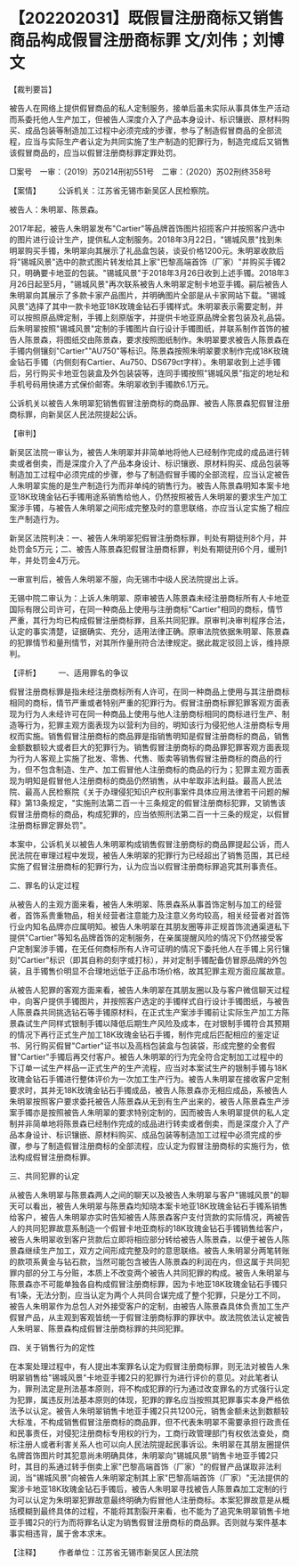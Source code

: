 # 【202202031】既假冒注册商标又销售商品构成假冒注册商标罪 文/刘伟；刘博文

【裁判要旨】

被告人在网络上提供假冒商品的私人定制服务，接单后虽未实际从事具体生产活动而系委托他人生产加工，但被告人深度介入了产品本身设计、标识镶嵌、原材料购买、成品包装等制造加工过程中必须完成的步骤，参与了制造假冒商品的全部流程，应当与实际生产者认定为共同实施了生产制造的犯罪行为，制造完成后又销售该假冒商品的，应当以假冒注册商标罪定罪处罚。

□案号　一审：（2019）苏0214刑初551号　二审：（2020）苏02刑终358号

【案情】 　　公诉机关：江苏省无锡市新吴区人民检察院。

被告人：朱明翠、陈景森。

2017年起，被告人朱明翠发布"Cartier"等品牌首饰图片招揽客户并按照客户选中的图片进行设计生产，提供私人定制服务。2018年3月22日，"锡城风景"找到朱明翠购买手镯，朱明翠向其展示了礼品盒包装，谈妥价格1200元。朱明翠收款后将"锡城风景"选中的款式图片转发给其上家"巴黎高端首饰（厂家）"并购买手镯2只，明确要卡地亚的包装。"锡城风景"于2018年3月26日收到上述手镯。2018年3月26日起至5月，"锡城风景"再次联系被告人朱明翠定制卡地亚手镯。嗣后被告人朱明翠向其展示了多款卡家产品图片，并明确图片全部是从卡家网站下载。"锡城风景"选择了其中一款卡地亚18K玫瑰金钻石手镯样式。朱明翠表示需要定制，并可以按照原品牌定制，手镯上刻原版字，并提供卡地亚原品牌全套包装及礼品袋。后朱明翠按照"锡城风景"定制的手镯图片自行设计手镯图纸，并联系制作首饰的被告人陈景森，将图纸交由陈景森，要求按照图纸制作。朱明翠要求被告人陈景森在手镯内侧镶刻"Cartier""AU750"等标识。陈景森按照朱明翠要求制作完成18K玫瑰金钻石手镯（内侧刻有Cartier、Au750、DS679ct字样）。朱明翠收到上述手镯后，另行购买卡地亚包装盒及外包装袋等，连同手镯按照"锡城风景"指定的地址和手机号码用快递方式保价邮寄。朱明翠收到手镯款6.1万元。

公诉机关以被告人朱明翠犯销售假冒注册商标的商品罪、被告人陈景森犯假冒注册商标罪，向新吴区人民法院提起公诉。

【审判】

新吴区法院一审认为，被告人朱明翠并非简单地将他人已经制作完成的成品进行转卖或者倒卖，而是深度介入了产品本身设计、标识镶嵌、原材料购买、成品包装等制造加工过程中必须完成的步骤，参与了制造假冒手镯的全部流程，应当认定被告人朱明翠实施的是生产制造行为而非单纯的销售行为。被告人陈景森明知本案卡地亚18K玫瑰金钻石手镯用途系销售给他人，仍然按照被告人朱明翠的要求生产加工案涉手镯，与被告人朱明翠之间形成完整及时的意思联络，亦应当认定实施了相应生产制造行为。

新吴区法院判决：一、被告人朱明翠犯假冒注册商标罪，判处有期徒刑8个月，并处罚金5万元；二、被告人陈景森犯假冒注册商标罪，判处有期徒刑6个月，缓刑1年，并处罚金4万元。

一审宣判后，被告人朱明翠不服，向无锡市中级人民法院提出上诉。

无锡中院二审认为：上诉人朱明翠、原审被告人陈景森未经注册商标所有人卡地亚国际有限公司许可，在同一种商品上使用与注册商标"Cartier"相同的商标，情节严重，其行为均已构成假冒注册商标罪，且系共同犯罪。原审判决审判程序合法，认定的事实清楚，证据确实、充分，适用法律正确。原审法院依据朱明翠、陈景森的犯罪情节和量刑情节，对其所作量刑符合法律规定。据此裁定驳回上诉，维持原判。

【评析】 　　一、适用罪名的争议

假冒注册商标罪是指未经注册商标所有人许可，在同一种商品上使用与其注册商标相同的商标，情节严重或者特别严重的犯罪行为。假冒注册商标罪犯罪客观方面表现为行为人未经许可在同一种商品上使用与他人注册商标相同的商标进行生产、制造等行为，犯罪主观方面表现为以营利为目的，明知该行为侵犯他人注册商标专用权而实施。销售假冒注册商标的商品罪是指销售明知是假冒注册商标的商品，销售金额数额较大或者巨大的犯罪行为。销售假冒注册商标的商品罪犯罪客观方面表现为行为人客观上实施了批发、零售、代售、贩卖等销售假冒注册商标的商品的行为，但不包含制造、生产、加工假冒他人注册商标的商品的行为；犯罪主观方面表现为明知是假冒他人注册商标的商品仍然销售，从中牟取非法利益。最高人民法院、最高人民检察院《关于办理侵犯知识产权刑事案件具体应用法律若干问题的解释》第13条规定，"实施刑法第二百一十三条规定的假冒注册商标犯罪，又销售该假冒注册商标的商品，构成犯罪的，应当依照刑法第二百一十三条的规定，以假冒注册商标罪定罪处罚"。

本案中，公诉机关以被告人朱明翠构成销售假冒注册商标的商品罪提起公诉，而人民法院在审理过程中发现，被告人朱明翠的犯罪行为已经超出了销售范围，其已经实施了假冒注册商标的犯罪行为，认为应当以假冒注册商标罪追究其刑事责任。

二、罪名的认定过程

从被告人的主观方面来看，被告人朱明翠、陈景森系从事首饰定制与加工的经营者，首饰系贵重物品，相关经营者注意能力及注意义务均较高，相关经营者对首饰行业内知名品牌亦应属明知。被告人朱明翠在其朋友圈等非正规首饰流通渠道私下提供"Cartier"等知名品牌首饰的定制服务，在亲属提醒风险的情况下仍然接受客户定制案涉手镯，在无任何商标所有人许可证明的情况下委托他人在手镯上另行镶刻"Cartier"标识（即其自称的刻字或打标），并对定制手镯配备仿冒原品牌的外包装，且手镯售价明显不合理地远低于正品市场价格，故其犯罪主观方面应属故意。

从被告人犯罪的客观方面来看，被告人朱明翠在其朋友圈以及与客户微信聊天过程中，向客户提供手镯图片，并按照客户选定的手镯样式自行设计手镯图纸，与被告人陈景森共同挑选钻石等手镯原材料，在正式生产案涉手镯前让实际生产加工方陈景森试生产同样式银制手镯以降低后期生产风险及成本，在对银制手镯符合其预期的情况下再行正式生产加工18K玫瑰金钻石手镯，制作完成后匹配相应的鉴定证书、另行购买假冒"Cartier"证书以及高档包装盒与包装袋，形成完整的全套假冒"Cartier"手镯后再交付客户。被告人朱明翠的行为完全符合定制加工过程中的下订单一试生产样品一正式生产的生产流程，应当对本案试生产的银制手镯与18K玫瑰金钻石手镯进行整体评价为一次加工生产行为。被告人朱明翠在接收客户定制要求时，其并无18K玫瑰金钻石手镯成品，被告人陈景森亦无相应成品，系被告人朱明翠按照客户要求委托被告人陈景森从无到有生产出来的，被告人陈景森生产涉案手镯亦是按照被告人朱明翠的要求特别定制的，因而被告人朱明翠提供的私人定制并非简单地将陈景森已经制作完成的成品进行转卖或者倒卖，而是深度介入了产品本身设计、标识镶嵌、原材料购买、成品包装等制造加工过程中必须完成的步骤，参与了制造假冒注册商标的全部流程，应认定为假冒注册商标的实施行为，依法构成假冒注册商标罪。

三、共同犯罪的认定

从被告人朱明翠与陈景森两人之间的聊天以及被告人朱明翠与客户"锡城风景"的聊天可以看出，被告人朱明翠与陈景森均知晓本案卡地亚18K玫瑰金钻石手镯系销售给客户，被告人朱明翠亦实时告知被告人陈景森客户支付货款的实际情况，两被告人的共同犯罪故意系制造一个假冒卡地亚商标的18K玫瑰金钻石手镯销售给客户，被告人朱明翠收到客户货款后立即将相应部分转给被告人陈景森，以便于被告人陈景森继续生产加工，双方之间形成完整及时的意思联络。被告人朱明翠分两笔转账的款项系黄金与钻石款，当然可能包含被告人陈景森的利润在内，但这属于共同犯罪内部的分工与分赃，本质上不改变两个被告人共同犯罪的构成。被告人朱明翠与陈景森亦不可能单独各自构成假冒注册商标罪，因为卡地亚18K玫瑰金钻石手镯只有1条，无法分割，应当认定为两个人共同合谋完成了整个犯罪，只是分工不同，被告人朱明翠作为总包人对外接受客户的定制，由被告人陈景森具体负责加工生产假冒产品，从主观到客观皆统一于假冒注册商标罪的罪状中。故法院依法认定被告人朱明翠、陈景森构成假冒注册商标罪的共同犯罪。

四、关于销售行为的定性

在本案处理过程中，有人提出本案罪名认定为假冒注册商标罪，则无法对被告人朱明翠销售给"锡城风景"卡地亚手镯2只的犯罪行为进行评价的意见。对此笔者认为，罪刑法定是刑法基本原则，将不构成犯罪的行为通过改变罪名的方式强行认定为犯罪，属违反刑法基本原则的体现，犯罪的罪名应当按照其犯罪事实本身严格依法予以认定。被告人朱明翠销售卡地亚手镯2只共1200元，销售金额未达到数额较大标准，不构成销售假冒注册商标的商品罪，但不代表朱明翠不需要承担行政责任和民事责任，对侵犯注册商标专用权的行为，工商行政管理部门有权依法查处，商标注册人或者利害关系人也可以向人民法院提起民事诉讼。朱明翠在其朋友圈提供名牌首饰图片时其犯意尚未明确具体，朱明翠向"锡城风景"销售卡地亚手镯2只时，其目的系通过转手倒卖上家"巴黎高端首饰（厂家）"的假冒产品谋取非法利润，当"锡城风景"向被告人朱明翠定制其上家"巴黎高端首饰（厂家）"无法提供的案涉卡地亚18K玫瑰金钻石手镯后，被告人朱明翠寻找被告人陈景森加工定制的行为可以认定为朱明翠犯罪故意最终明确为假冒他人注册商标。本案犯罪故意是从概括模糊到最终具体的过程，不能将其割裂开来看，也不能为了追究朱明翠销售卡地亚手镯2只的行为而将罪名认定为销售假冒注册商标的商品罪。否则就与案件基本事实相违背，属于舍本求末。

【注释】 　　作者单位：江苏省无锡市新吴区人民法院